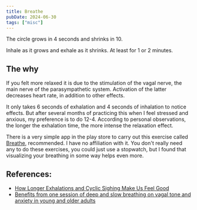 ```yaml
---
title: Breathe
pubDate: 2024-06-30
tags: ["misc"]
---
```


The circle grows in 4 seconds and shrinks in 10.

Inhale as it grows and exhale as it shrinks. At least for 1 or 2 minutes.

<div class="circle-container">
 <div></div>
</div>

## The why

If you felt more relaxed it is due to the stimulation of the vagal nerve, the main nerve of the parasympathetic system. Activation of the latter decreases heart rate, in addition to other effects.

It only takes 6 seconds of exhalation and 4 seconds of inhalation to notice effects. But after several months of practicing this when I feel stressed and anxious, my preference is to do 12-4. According to personal observations, the longer the exhalation time, the more intense the relaxation effect.

There is a very simple app in the play store to carry out this exercise called [Breathe](https://play.google.com/store/apps/details?id=com.havabee.breathe&hl=en), recommended. I have no affiliation with it. You don't really need any to do these exercises, you could just use a stopwatch, but I found that visualizing your breathing in some way helps even more.

## References:
- [How Longer Exhalations and Cyclic Sighing Make Us Feel Good](https://www.psychologytoday.com/us/blog/the-athletes-way/202301/how-longer-exhalations-and-cyclic-sighing-make-us-feel-good)
- [Benefits from one session of deep and slow breathing on vagal tone and anxiety in young and older adults](https://www.nature.com/articles/s41598-021-98736-9)